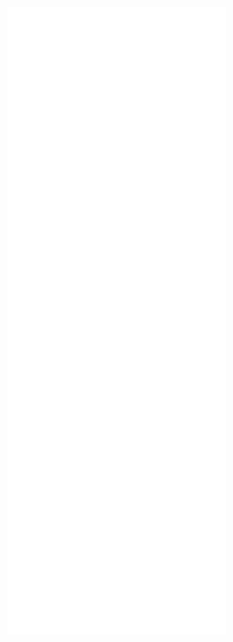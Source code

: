 <img align="left" width="390" alt="🐅" src="https://raw.githubusercontent.com/mizphses/mizphses/main/metrics2.svg">
